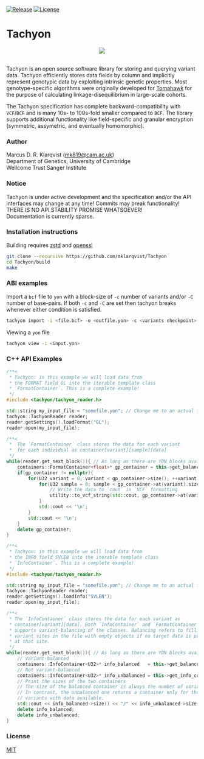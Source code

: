 [![Release](https://img.shields.io/badge/Release-beta_0.2-blue.svg)](https://github.com/mklarqvist/Tachyon/releases)
[![License](https://img.shields.io/badge/License-MIT-blue.svg)](LICENSE)


# Tachyon
<div align="center">
<img src="https://github.com/mklarqvist/tachyon/blob/master/yon_logo.png"><br><br>
</div>

Tachyon is an open source software library for storing and querying variant data. Tachyon efficiently stores data fields by column and implicitly represent genotypic data by exploiting intrinsic genetic properties. Most genotype-specific algorithms were originally developed for [Tomahawk][tomahawk] for the purpose of calculating linkage-disequilibrium in large-scale cohorts.

The Tachyon specification has complete backward-compatibility with `VCF`/`BCF` and is many 10s- to 100s-fold smaller compared to `BCF`. The library supports additional functionality like field-specific and granular encryption (symmetric, assymetric, and eventually homomorphic).

### Author
Marcus D. R. Klarqvist (<mk819@cam.ac.uk>)  
Department of Genetics, University of Cambridge  
Wellcome Trust Sanger Institute

### Notice
Tachyon is under active development and the specification and/or the API interfaces may change at any time! Commits may break functionality!  
THERE IS NO API STABILITY PROMISE WHATSOEVER!  
Documentation is currently sparse.

### Installation instructions
Building requires [zstd][zstd] and [openssl][openssl]
```bash
git clone --recursive https://github.com/mklarqvist/Tachyon
cd Tachyon/build
make
```

### ABI examples
Import a `bcf` file to `yon` with a block-size of `-c` number of variants and/or `-C` number of base-pairs. If both `-c` and `-C` are set then tachyon breaks whenever either condition is satisfied.
```bash
tachyon import -i <file.bcf> -o <outfile.yon> -c <variants checkpoint> -C <base pair checkpoint>
```

Viewing a `yon` file
```bash
tachyon view -i <input.yon>
```

### C++ API Examples
```c++
/**<
 * Tachyon: in this example we will load data from
 * the FORMAT field GL into the iterable template class
 * `FormatContainer`. This is a complete example!
 */
#include <tachyon/tachyon_reader.h>

std::string my_input_file = "somefile.yon"; // Change me to an actual file that exists on your filesystem
tachyon::TachyonReader reader;
reader.getSettings().loadFormat("GL");
reader.open(my_input_file);

/**<
 *  The `FormatContainer` class stores the data for each variant 
 *  for each individual as container[variant][sample][data]
 */
while(reader.get_next_block()){ // As long as there are YON blocks available
    containers::FormatContainer<float>* gp_container = this->get_balanced_format_container<float>("GL", meta);
    if(gp_container != nullptr){
        for(U32 variant = 0; variant < gp_container->size(); ++variant){
            for(U32 sample = 0; sample < gp_container->at(variant).size(); ++sample){
                // Write the data to `cout` in `VCF` formatting
                utility::to_vcf_string(std::cout, gp_container->at(variant).at(sample)) << ' ';
            }
            std::cout << '\n';
        }
        std::cout << '\n';
    }
    delete gp_container;
}
```

```c++
/**<
 * Tachyon: in this example we will load data from
 * the INFO field SVLEN into the iterable template class
 * `InfoContainer`. This is a complete example!
 */
#include <tachyon/tachyon_reader.h>

std::string my_input_file = "somefile.yon"; // Change me to an actual file that exists on your filesystem
tachyon::TachyonReader reader;
reader.getSettings().loadInfo("SVLEN");
reader.open(my_input_file);

/**<
 * The `InfoContainer` class stores the data for each variant as
 * container[variant][data]. Both `InfoContainer` and `FormatContainer`
 * supports variant-balancing of the classes. Balancing refers to filling
 * variant sites in the file with empty objects if no target data is present
 * at that site. 
 */
while(reader.get_next_block()){ // As long as there are YON blocks available
    // Variant-balanced
    containers::InfoContainer<U32>* info_balanced   = this->get_balanced_info_container<U32>("SVLEN", meta);
    // Not variant-balanced 
    containers::InfoContainer<U32>* info_unbalanced = this->get_info_container<U32>("SVLEN");
    // Print the sizes of the two containers
    // The size of the balanced container is always the number of variants
    // In contrast, the unbalanced one returns a container only for the 
    // variants with data available. 
    std::cout << info_balanced->size() << "/" << info_unbalanced->size() << '\n';
    delete info_balanced;
    delete info_unbalanced;
}
```

[openssl]:  https://www.openssl.org/
[zstd]:     https://github.com/facebook/zstd
[tomahawk]: https://github.com/mklarqvist/tomahawk

### License
[MIT](LICENSE)
